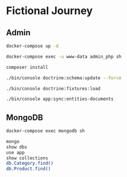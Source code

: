 # Fictional Journey

## Admin

```bash
docker-compose up -d

docker-compose exec -u www-data admin_php sh

composer install

./bin/console doctrine:schema:update --force

./bin/console doctrine:fixtures:load

./bin/console app:sync:entities-documents
```

## MongoDB

```bash
docker-compose exec mongodb sh

mongo
show dbs
use app
show collections
db.Category.find()
db.Product.find()
```
